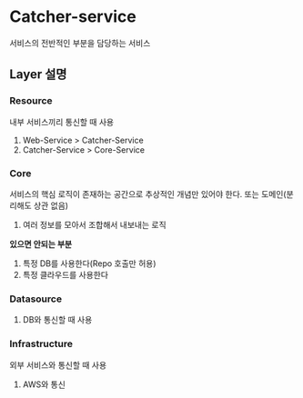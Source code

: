 # Catcher-service
서비스의 전반적인 부분을 담당하는 서비스


## Layer 설명
### Resource
내부 서비스끼리 통신할 때 사용

1. Web-Service > Catcher-Service
2. Catcher-Service > Core-Service

### Core
서비스의 핵심 로직이 존재하는 공간으로 추상적인 개념만 있어야 한다. 또는 도메인(분리해도 상관 없음)
1. 여러 정보를 모아서 조합해서 내보내는 로직

**있으면 안되는 부분**
1. 특정 DB를 사용한다(Repo 호출만 허용)
2. 특정 클라우드를 사용한다

### Datasource
1. DB와 통신할 때 사용

### Infrastructure
외부 서비스와 통신할 때 사용
1. AWS와 통신